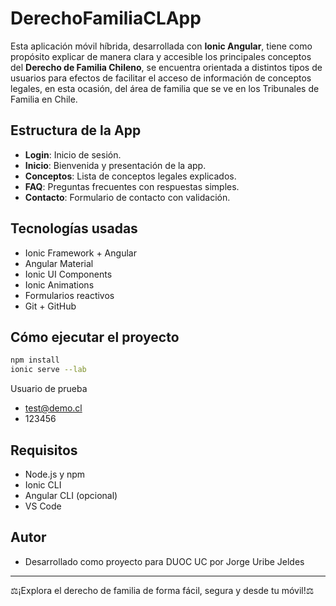 # DerechoFamiliaCLApp

Esta aplicación móvil híbrida, desarrollada con **Ionic Angular**, tiene como propósito explicar de manera clara y accesible los principales conceptos del **Derecho de Familia Chileno**, 
se encuentra orientada a distintos tipos de usuarios para efectos de facilitar el acceso de información de conceptos legales, en esta ocasión, del área de familia que se ve en los Tribunales de Familia en Chile.

## Estructura de la App

- **Login**: Inicio de sesión.
- **Inicio**: Bienvenida y presentación de la app.
- **Conceptos**: Lista de conceptos legales explicados.
- **FAQ**: Preguntas frecuentes con respuestas simples.
- **Contacto**: Formulario de contacto con validación.

## Tecnologías usadas

- Ionic Framework + Angular
- Angular Material
- Ionic UI Components
- Ionic Animations
- Formularios reactivos
- Git + GitHub

## Cómo ejecutar el proyecto

```bash
npm install
ionic serve --lab
```
Usuario de prueba
- test@demo.cl
- 123456

## Requisitos

- Node.js y npm
- Ionic CLI
- Angular CLI (opcional)
- VS Code

## Autor

- Desarrollado como proyecto para DUOC UC por Jorge Uribe Jeldes

---

⚖️¡Explora el derecho de familia de forma fácil, segura y desde tu móvil!⚖️
